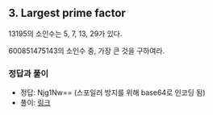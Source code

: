 ## 3. Largest prime factor

13195의 소인수는 5, 7, 13, 29가 있다.

600851475143의 소인수 중, 가장 큰 것을 구하여라.

### 정답과 풀이

* 정답: Njg1Nw== (스포일러 방지를 위해 base64로 인코딩 됨)
* 풀이: [링크](./explanation.md)
